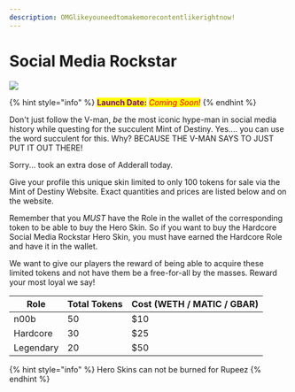 ```yaml
---
description: OMGlikeyouneedtomakemorecontentlikerightnow!
---
```


# Social Media Rockstar

![](../../.gitbook/assets/skin-social\_media\_rockstar.jpg)

{% hint style="info" %}
<mark style="color:purple;">**Launch Date:**</mark> _<mark style="color:red;">Coming Soon!</mark>_
{% endhint %}

Don't just follow the V-man, _be_ the most iconic hype-man in social media history while questing for the succulent Mint of Destiny. Yes.... you can use the word succulent for this. Why? BECAUSE THE V-MAN SAYS TO JUST PUT IT OUT THERE!

Sorry... took an extra dose of Adderall today.

Give your profile this unique skin limited to only 100 tokens for sale via the Mint of Destiny Website. Exact quantities and prices are listed below and on the website.

Remember that you _MUST_ have the Role in the wallet of the corresponding token to be able to buy the Hero Skin. So if you want to buy the Hardcore Social Media Rockstar Hero Skin, you must have earned the Hardcore Role and have it in the wallet.

We want to give our players the reward of being able to acquire these limited tokens and not have them be a free-for-all by the masses. Reward your most loyal we say!

| Role      | Total Tokens | Cost (WETH / MATIC / GBAR) |
| --------- | ------------ | -------------------------- |
| n00b      | 50           | $10                        |
| Hardcore  | 30           | $25                        |
| Legendary | 20           | $50                        |

{% hint style="info" %}
Hero Skins can not be burned for Rupeez
{% endhint %}

